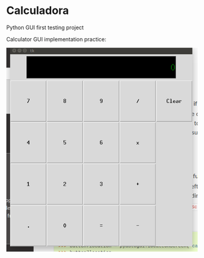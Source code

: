 # Calculadora
Python GUI first testing project

Calculator GUI implementation practice:

![alt text](https://github.com/berbaba/Calculadora/blob/master/Calc_Screenshot_update.png?raw=true " Calculator Screenshot")

<!-- Reference-style:
![alt text][logo]

[logo]: https://github.com/adam-p/markdown-here/raw/master/src/common/images/icon48.png "Logo Title Text 2" -->
